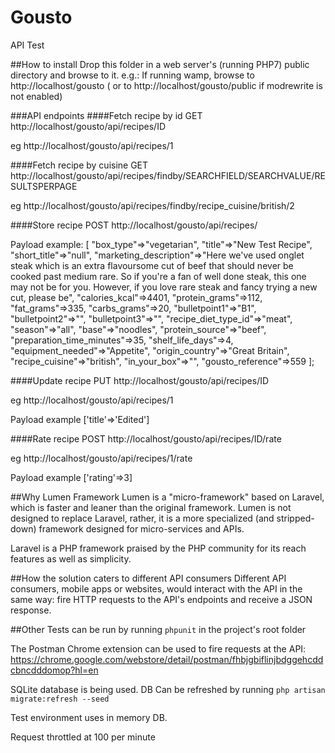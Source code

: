 # Gousto
API Test

##How to install
Drop this folder in a web server's (running PHP7) public directory and browse to it.
e.g.: If running wamp, browse to http://localhost/gousto ( or to http://localhost/gousto/public if modrewrite is not enabled)

###API endpoints
####Fetch recipe by id
GET http://localhost/gousto/api/recipes/ID

eg http://localhost/gousto/api/recipes/1

####Fetch recipe by cuisine
GET http://localhost/gousto/api/recipes/findby/SEARCHFIELD/SEARCHVALUE/RESULTSPERPAGE

eg http://localhost/gousto/api/recipes/findby/recipe_cuisine/british/2

####Store recipe
POST http://localhost/gousto/api/recipes/

Payload example:
[
      "box_type"=>"vegetarian",
      "title"=>"New Test Recipe",
      "short_title"=>"null",
      "marketing_description"=>"Here we've used onglet steak which is an extra flavoursome cut of beef that should never be cooked past medium rare. So if you're a fan of well done steak, this one may not be for you. However, if you love rare steak and fancy trying a new cut, please be",
      "calories_kcal"=>4401,
      "protein_grams"=>112,
      "fat_grams"=>335,
      "carbs_grams"=>20,
      "bulletpoint1"=>"B1",
      "bulletpoint2"=>"",
      "bulletpoint3"=>"",
      "recipe_diet_type_id"=>"meat",
      "season"=>"all",
      "base"=>"noodles",
      "protein_source"=>"beef",
      "preparation_time_minutes"=>35,
      "shelf_life_days"=>4,
      "equipment_needed"=>"Appetite",
      "origin_country"=>"Great Britain",
      "recipe_cuisine"=>"british",
      "in_your_box"=>"",
      "gousto_reference"=>559
    ];

####Update recipe
PUT http://localhost/gousto/api/recipes/ID

eg http://localhost/gousto/api/recipes/1

Payload example ['title'=>'Edited']


####Rate recipe
POST http://localhost/gousto/api/recipes/ID/rate

eg http://localhost/gousto/api/recipes/1/rate

Payload example ['rating'=>3]



##Why Lumen Framework
Lumen is a "micro-framework" based on Laravel, which is faster and leaner than the original framework. Lumen is not designed to replace Laravel, rather, it is a more specialized (and stripped-down) framework designed for micro-services and APIs.

Laravel is a PHP framework praised by the PHP community for its reach features as well as simplicity.

##How the solution caters to different API consumers
Different API consumers, mobile apps or websites, would interact with the API in the same way: fire HTTP requests to the API's endpoints and receive a JSON response.

##Other
Tests can be run by running `phpunit` in the project's root folder

The Postman Chrome extension can be used to fire requests at the API: https://chrome.google.com/webstore/detail/postman/fhbjgbiflinjbdggehcddcbncdddomop?hl=en

SQLite database is being used. DB Can be refreshed by running `php artisan migrate:refresh --seed`

Test environment uses in memory DB.

Request throttled at 100 per minute
